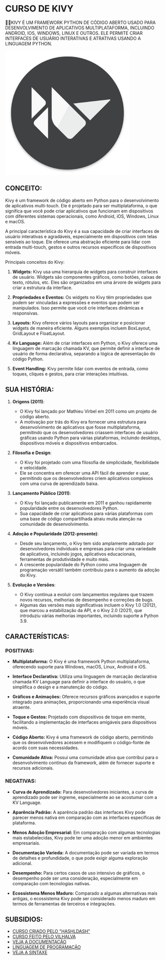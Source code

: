 # CURSO DE KIVY
👨‍⚖️KIVY É UM FRAMEWORK PYTHON DE CÓDIGO ABERTO USADO PARA DESENVOLVIMENTO DE APLICATIVOS MULTIPLATAFORMA, INCLUINDO ANDROID, IOS, WINDOWS, LINUX E OUTROS. ELE PERMITE CRIAR INTERFACES DE USUÁRIO INTERATIVAS E ATRATIVAS USANDO A LINGUAGEM PYTHON. 

<img src="FOTO.png" align="center" width="400"> <br>

## CONCEITO:
Kivy é um framework de código aberto em Python para o desenvolvimento de aplicativos multi-touch. Ele é projetado para ser multiplataforma, o que significa que você pode criar aplicativos que funcionam em dispositivos com diferentes sistemas operacionais, como Android, iOS, Windows, Linux e macOS.

A principal característica do Kivy é a sua capacidade de criar interfaces de usuário interativas e agradáveis, especialmente em dispositivos com telas sensíveis ao toque. Ele oferece uma abstração eficiente para lidar com entrada multi-touch, gestos e outros recursos específicos de dispositivos móveis.

Principais conceitos do Kivy:

1. **Widgets:** Kivy usa uma hierarquia de widgets para construir interfaces de usuário. Widgets são componentes gráficos, como botões, caixas de texto, rótulos, etc. Eles são organizados em uma árvore de widgets para criar a estrutura da interface.

2. **Propriedades e Eventos:** Os widgets no Kivy têm propriedades que podem ser vinculadas a expressões e eventos que podem ser manipulados. Isso permite que você crie interfaces dinâmicas e responsivas.

3. **Layouts:** Kivy oferece vários layouts para organizar e posicionar widgets de maneira eficiente. Alguns exemplos incluem BoxLayout, GridLayout e FloatLayout.

4. **Kv Language:** Além de criar interfaces em Python, o Kivy oferece uma linguagem de marcação chamada KV, que permite definir a interface de usuário de forma declarativa, separando a lógica de apresentação do código Python.

5. **Event Handling:** Kivy permite lidar com eventos de entrada, como toques, cliques e gestos, para criar interações intuitivas.

## SUA HISTÓRIA:
1. **Origens (2011)**:
   - O Kivy foi lançado por Mathieu Virbel em 2011 como um projeto de código aberto.
   - A motivação por trás do Kivy era fornecer uma estrutura para desenvolvimento de aplicativos que fosse multiplataforma, permitindo que os desenvolvedores criassem interfaces de usuário gráficas usando Python para várias plataformas, incluindo desktops, dispositivos móveis e dispositivos embarcados.

2. **Filosofia e Design**:
   - O Kivy foi projetado com uma filosofia de simplicidade, flexibilidade e velocidade.
   - Ele se concentra em oferecer uma API fácil de aprender e usar, permitindo que os desenvolvedores criem aplicativos complexos com uma curva de aprendizado baixa.

3. **Lançamento Público (2011)**:
   - O Kivy foi lançado publicamente em 2011 e ganhou rapidamente popularidade entre os desenvolvedores Python.
   - Sua capacidade de criar aplicativos para várias plataformas com uma base de código compartilhada atraiu muita atenção na comunidade de desenvolvimento.

4. **Adoção e Popularidade (2012-presente)**:
   - Desde seu lançamento, o Kivy tem sido amplamente adotado por desenvolvedores individuais e empresas para criar uma variedade de aplicativos, incluindo jogos, aplicativos educacionais, ferramentas de produtividade e muito mais.
   - A crescente popularidade do Python como uma linguagem de programação versátil também contribuiu para o aumento da adoção do Kivy.

5. **Evolução e Versões**:
   - O Kivy continua a evoluir com lançamentos regulares que trazem novos recursos, melhorias de desempenho e correções de bugs.
   - Algumas das versões mais significativas incluem o Kivy 1.0 (2012), que marcou a estabilização da API, e o Kivy 2.0 (2021), que introduziu várias melhorias importantes, incluindo suporte a Python 3.9.

## CARACTERÍSTICAS:
### POSITIVAS:
- **Multiplataforma:** O Kivy é uma framework Python multiplataforma, oferecendo suporte para Windows, macOS, Linux, Android e iOS.

- **Interface Declarativa:** Utiliza uma linguagem de marcação declarativa chamada KV Language para definir a interface do usuário, o que simplifica o design e a manutenção do código.

- **Gráficos e Animações:** Oferece recursos gráficos avançados e suporte integrado para animações, proporcionando uma experiência visual atraente.

- **Toque e Gestos:** Projetado com dispositivos de toque em mente, facilitando a implementação de interfaces amigáveis para dispositivos móveis.

- **Código Aberto:** Kivy é uma framework de código aberto, permitindo que os desenvolvedores acessem e modifiquem o código-fonte de acordo com suas necessidades.

- **Comunidade Ativa:** Possui uma comunidade ativa que contribui para o desenvolvimento contínuo da framework, além de fornecer suporte e recursos adicionais.

### NEGATIVAS:
- **Curva de Aprendizado:** Para desenvolvedores iniciantes, a curva de aprendizado pode ser íngreme, especialmente ao se acostumar com a KV Language.

- **Aparência Padrão:** A aparência padrão das interfaces Kivy pode parecer menos nativa em comparação com as interfaces específicas de plataforma.

- **Menos Adoção Empresarial:** Em comparação com algumas tecnologias mais estabelecidas, Kivy pode ter uma adoção menor em ambientes empresariais.

- **Documentação Varieda:** A documentação pode ser variada em termos de detalhes e profundidade, o que pode exigir alguma exploração adicional.

- **Desempenho:** Para certos casos de uso intensivo de gráficos, o desempenho pode ser uma consideração, especialmente em comparação com tecnologias nativas.

- **Ecossistema Menos Maduro:** Comparado a algumas alternativas mais antigas, o ecossistema Kivy pode ser considerado menos maduro em termos de ferramentas de terceiros e integrações.

## SUBSIDIOS:
- [CURSO CRIADO PELO "HASHLDASH"](https://youtube.com/playlist?list=PLsMpSZTgkF5AV1FmALMgW8W-TvrfR3nrs&si=s_Ry13XMexk6nFdS)
- [CURSO FEITO PELO VILHALVA](https://github.com/VILHALVA)
- [VEJA A DOCUMENTAÇÃO](https://kivy.org/doc/stable/)
- [LINGUAGEM DE PROGRAMAÇÃO](https://github.com/VILHALVA/CURSO-DE-PYTHON)
- [VEJA A SINTAXE](./SINTAXE.md)